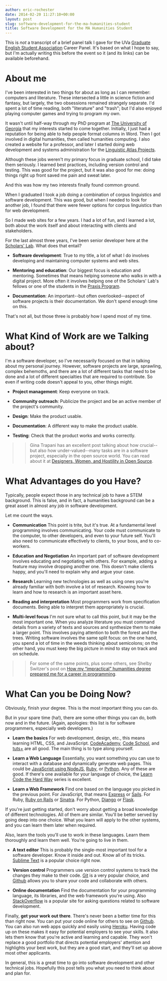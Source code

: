 ```yaml
---
author: eric-rochester
date: 2014-02-20 11:27:10+00:00
layout: post
slug: software-development-for-the-ma-humanities-student
title: Software Development for the MA Humanities Student
---
```


This is _not_ a transcript of a brief panel talk I gave for the UVa [Graduate English Student Association](http://graduate.engl.virginia.edu/gesa/) Career Panel. It's based on what I hope to say, but I'm actually writing this before the event so it (and its links) can be available beforehand.





# About me





I've been interested in two things for about as long as I can remember: computers and literature. These intersected a little in science fiction and fantasy, but largely, the two obsessions remained strangely separate. I'd spent a lot of time reading, both "literature" and "trash"; but I'd also enjoyed playing computer games and trying to program my own.





It wasn't until half-way through my PhD program at [The University of Georgia](http://www.uga.edu/) that my interests started to come together. Initially, I just had a reputation for being able to help people format columns in Word. Then I got involved in digital humanities, then called humanities computing. I also created a website for a professor, and later I started doing web development and systems administration for the [Linguistic Atlas Projects](http://www.lap.uga.edu/).





Although these jobs weren't my primary focus in graduate school, I did take them seriously. I learned best practices, including version control and testing. This was good for the project, but it was also good for me: doing things right up front saved me pain and sweat later.





And this was how my two interests finally found common ground.





When I graduated I took a job doing a combination of corpus linguistics and software development. This was good, but when I needed to look for another job, I found that there were fewer options for corpus linguistics than for web development.





So I made web sites for a few years. I had a lot of fun, and I learned a lot, both about the work itself and about interacting with clients and stakeholders.





For the last almost three years, I've been senior developer here at the [Scholars' Lab](http://www.scholarslab.org/). What does that entail?







  * **Software development**: True to my title, a lot of what I do involves developing and maintaining computer systems and web sites.



  * **Mentoring and education**: Our biggest focus is education and mentoring. Sometimes that means helping someone who walks in with a digital project. More often it involves helping one of the Scholars' Lab's fellows or one of the students in the [Praxis Program](http://praxis.scholarslab.org/).



  * **Documentation**: An important--but often overlooked--aspect of software projects is their documentation. We don't spend enough time on this.





That's not all, but those three is probably how I spend most of my time.





# What Kind of Work are we Talking about?





I'm a software developer, so I've necessarily focused on that in talking about my personal journey. However, software projects are large, sprawling, complex behemoths, and there are a lot of different tasks that need to be done and a lot of different specialties that are required to contribute. So even if writing code doesn't appeal to you, other things might.







  * **Project management**: Keep everyone on track.



  * **Community outreach**: Publicize the project and be an active member of the project's community.



  * **Design**: Make the product usable.



  * **Documentation**: A different way to make the product usable.



  * **Testing**: Check that the product works and works correctly.





<blockquote>

> 
> Gina Trapani has an excellent post talking about how crucial--but also how under-valued--many tasks are in a software project, especially in the open source world. You can read about it at [Designers, Women, and Hostility in Open Source](http://smarterware.org/7550/designers-women-and-hostility-in-open-source).
> 
> 
</blockquote>





# What Advantages do you Have?





Typically, people expect those in any technical job to have a STEM background. This is false, and in fact, a humanities background can be a great asset in almost any job in software development.





Let me count the ways.







  * **Communication** This point is trite, but it's true. At a fundamental level programming involves communicating. Your code must communicate to the computer, to other developers, and even to your future self. You'll also need to communicate effectively to clients, to your boss, and to co-workers.



  * **Education and Negotiation** An important part of software development involves educating and negotiating with others. For example, adding a feature may involve dropping another one. This doesn't make clients happy, and you'll need to explain why and argue your case.



  * **Research** Learning new technologies as well as using ones you're already familiar with both involve a lot of research. Knowing how to learn and how to research is an important asset here.



  * **Reading and interpretation** Most programmers work from specification documents. Being able to interpret them appropriately is crucial.



  * **Multi-level focus** I'm not sure what to call this point, but it may be the most important one. When you analyze literature you must command details from a variety of texts and sources and synthesize them to make a larger point. This involves paying attention to both the forest and the trees. Writing software involves the same split focus: on the one hand, you spend a lot of time in the weeds thinking about semicolons; on the other hand, you must keep the big picture in mind to stay on track and on schedule.





<blockquote>

> 
> For some of the same points, plus some others, see Shelby Switzer's post on [How my “impractical” humanities degree prepared me for a career in programming](http://shelbyswitzer.com/humanities_degrees_help_programmers/).
> 
> 
</blockquote>





# What Can you be Doing Now?





Obviously, finish your degree. This is the most important thing you can do.





But in your spare time (ha!), there are some other things you can do, both now and in the future. (Again, apologies: this list is for software programmers, especially web developers.)







  * **Learn the basics** For web development, design, etc., this means learning HTML, CSS, and JavaScript. [CodeAcademy](http://www.codecademy.com/), [Code School](https://www.codeschool.com/), and [tuts+](http://code.tutsplus.com/) are all good. The main thing is to type along yourself.



  * **Learn a Web Language** Essentially, you want something you can use to interact with a database and dynamically generate web pages. This could be [JavaScript using NodeJS](http://nodejs.org/), [Ruby](https://www.ruby-lang.org/), or [Python](http://www.python.org/). Any of these are good. If there's one available for your language of choice, the [Learn Code the Hard Way](http://learncodethehardway.org/) series is excellent.



  * **Learn a Web Framework** Find one based on the language you picked in the previous point. For JavaScript, that means [Express](http://expressjs.com/) or [Sails](http://sailsjs.org/). For Ruby, [Ruby on Rails](http://rubyonrails.org/) or [Sinatra](http://www.sinatrarb.com/). For Python, [Django](https://www.djangoproject.com/) or [Flask](http://flask.pocoo.org/).





If you're just getting started, don't worry about getting a broad knowledge of different technologies. All of them are similar. You'll be better served by going deep into one choice. What you learn will apply to the other systems, and you can learn them later when required.





Also, learn the tools you'll use to work in these languages. Learn them thoroughly and learn them well. You're going to live in them.







  * **A text editor** This is probably the single-most important tool for a software developer. Know it inside and out. Know all of its tricks. [Sublime Text](http://www.sublimetext.com/) is a popular choice right now.



  * **Version control** Programmers use version control systems to track the changes they make to their code. [Git](http://git-scm.com/) is a very popular choice, and [Github](https://github.com/) allows you to share your code and collaborate with others.



  * **Online documentation** Find the documentation for your programming language, its libraries, and the web framework you're using. Also [StackOverflow](http://stackoverflow.com/) is a popular site for asking questions related to software development.





Finally, **get your work out there**. There's never been a better time for this than right now. You can put your code online for others to see on [Github](https://github.com/). You can also run web apps quickly and easily using [Heroku](http://www.heroku.com/). Having code up on these makes it easy for potential employers to see your skills. It also lets them know that you're active and learning and capable. They won't replace a good portfolio that directs potential employers' attention and highlights your best work, but they are a good start, and they'll set up above most other applicants.





In general, this is a great time to go into software development and other technical jobs. Hopefully this post tells you what you need to think about and plan for.



